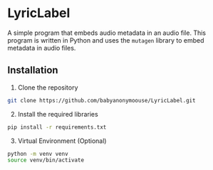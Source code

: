 # LyricLabel

A simple program that embeds audio metadata in an audio file. This program is written in Python and uses the `mutagen` library to embed metadata in audio files.

## Installation

1. Clone the repository

```bash
git clone https://github.com/babyanonymoouse/LyricLabel.git
```

2. Install the required libraries

```bash
pip install -r requirements.txt
```

3. Virtual Environment (Optional)

```bash
python -m venv venv
source venv/bin/activate
```

